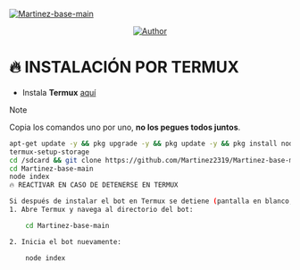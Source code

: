 [![Martinez-base-main](https://i.postimg.cc/DwL7Hzbs/20250812-103108.jpg)](https://postimg.cc/HcpRKCLL)

<p align="center">
<a href="https://wa.me/521XXXXXXXXXX"><img title="Author" src="https://img.shields.io/badge/Martinez-base-main-black?style=for-the-badge&logo=whatsApp"></a>
<p/>

# 🔥 INSTALACIÓN POR TERMUX
* Instala **Termux** [aquí](https://f-droid.org/repo/com.termux_118.apk)

> [!NOTE]  
> Copia los comandos uno por uno, **no los pegues todos juntos**.

```bash
apt-get update -y && pkg upgrade -y && pkg update -y && pkg install nodejs -y && pkg install nodejs-lts -y && pkg install ffmpeg -y && pkg install wget -y && pkg install tesseract -y && pkg install git -y
termux-setup-storage
cd /sdcard && git clone https://github.com/Martinez2319/Martinez-base-main
cd Martinez-base-main
node index
🔥 REACTIVAR EN CASO DE DETENERSE EN TERMUX

Si después de instalar el bot en Termux se detiene (pantalla en blanco, pérdida de conexión a Internet, reinicio del dispositivo), sigue estos pasos:
1. Abre Termux y navega al directorio del bot:

    cd Martinez-base-main

2. Inicia el bot nuevamente:

    node index
